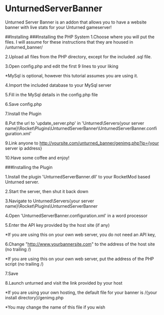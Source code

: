 # UnturnedServerBanner
Unturned Server Banner is an addon that allows you to have a website banner with live stats for your Unturned gameserver!

##Installing
###Installing the PHP System
1.Choose where you will put the files. I will assume for these instructions that they are housed in /unturned_banner/

2.Upload all files from the PHP directory, except for the included .sql file.

3.Open config.php and edit the first 9 lines to your liking

 *MySql is optional, however this tutorial assumes you are using it.
 
4.Import the included database to your MySql server

5.Fill in the MySql details in the config.php file

6.Save config.php

7.Install the Plugin

8.Put the url to 'update_server.php' in 'Unturned\Servers\{your server name}\Rocket\Plugins\UnturnedServerBanner\UnturnedServerBanner.configuration.xml'

9.Link anyone to http://yoursite.com/unturned_banner/genimg.php?ip={your server ip address}

10.Have some coffee and enjoy!
 
 
 
###Installing the Plugin

1.Install the plugin 'UnturnedServerBanner.dll' to your RocketMod based Unturned server.

2.Start the server, then shut it back down

3.Navigate to Unturned\Servers\{your server name}\Rocket\Plugins\UnturnedServerBanner

4.Open 'UnturnedServerBanner.configuration.xml' in a word processor

5.Enter the API key provided by the host site (if any)

 *If you are using this on your own web server, you do not need an API key, 

6.Change "http://www.yourbannersite.com" to the address of the host site (no trailing /)

 *If you are using this on your own web server, put the address of the PHP script (no trailing /)

7.Save

8.Launch unturned and visit the link provided by your host

 *If you are using your own hosting, the default file for your banner is /{your install directory}/genimg.php

  *You may change the name of this file if you wish